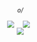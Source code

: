 <p align="center">
        <p align="center">
            <p align="center"><em>o/</em></p>
        </p>
        <p align="center">
            <a align="center">
                <img align="center" src="https://img.shields.io/badge/offensive security-blueviolet?&style=for-the-badge&logo=hackaday&logoColor=white"/>
            </a> &nbsp;
            </a> &nbsp;
            <a align="center">
                <img align="center" src="https://img.shields.io/badge/ruby-blueviolet?&style=for-the-badge&logo=ruby&logoColor=white"/>
            </a> &nbsp;   
        <br>
                <img src="https://github-readme-stats.vercel.app/api/top-langs/?username=martin3lli&layout=compact"/>
        </p>
    </p>
</p>
